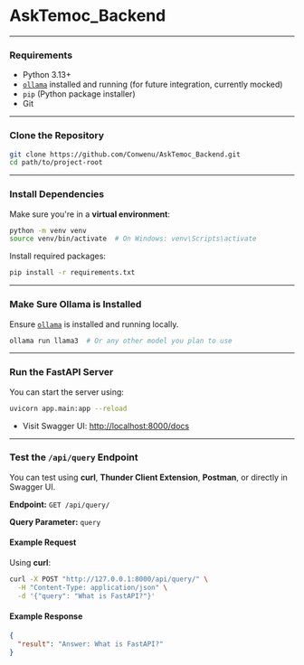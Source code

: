 ﻿# AskTemoc_Backend

---

### Requirements

- Python 3.13+
- [`ollama`](https://ollama.com/) installed and running (for future integration, currently mocked)
- `pip` (Python package installer)
- Git

---

### Clone the Repository

```bash
git clone https://github.com/Conwenu/AskTemoc_Backend.git
cd path/to/project-root
```

---

### Install Dependencies

Make sure you're in a **virtual environment**:

```bash
python -m venv venv
source venv/bin/activate  # On Windows: venv\Scripts\activate
```

Install required packages:

```bash
pip install -r requirements.txt
```

---

### Make Sure Ollama is Installed

Ensure [`ollama`](https://ollama.com/) is installed and running locally.

```bash
ollama run llama3  # Or any other model you plan to use
```

---

### Run the FastAPI Server

You can start the server using:

```bash
uvicorn app.main:app --reload
```

- Visit Swagger UI: [http://localhost:8000/docs](http://localhost:8000/docs)

---

### Test the `/api/query` Endpoint

You can test using **curl**, **Thunder Client Extension**, **Postman**, or directly in Swagger UI.

**Endpoint:** `GET /api/query/`

**Query Parameter:** `query`

#### Example Request

Using **curl**:

```bash
curl -X POST "http://127.0.0.1:8000/api/query/" \
  -H "Content-Type: application/json" \
  -d '{"query": "What is FastAPI?"}'
```

#### Example Response

```json
{
  "result": "Answer: What is FastAPI?"
}
```

